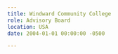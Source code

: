 ```yaml
---
title: Windward Community College
role: Advisory Board
location: USA
date: 2004-01-01 00:00:00 -0500

---
```

